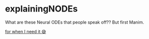 # explainingNODEs

What are these Neural ODEs that people speak off?? But first Manim.


[for when I need it 😅](https://nicolasjaar.net/licensing)